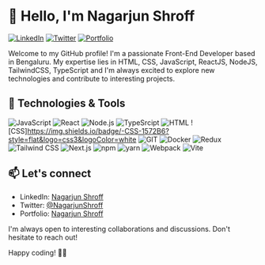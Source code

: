 # 👋 Hello, I'm Nagarjun Shroff

[![LinkedIn](https://img.shields.io/badge/-LinkedIn-blue?style=flat&logo=Linkedin&logoColor=white)](https://www.linkedin.com/in/nagarjun-shroff-44943228/)
[![Twitter](https://img.shields.io/badge/-Twitter-1DA1F2?style=flat&logo=twitter&logoColor=white)](https://twitter.com/NagarjunShroff)
[![Portfolio](https://img.shields.io/badge/-Portfolio-orange?style=flat)](https://nagarjunsinfo.netlify.app/)

Welcome to my GitHub profile! I'm a passionate Front-End Developer based in Bengaluru. My expertise lies in HTML, CSS, JavaScript, ReactJS, NodeJS, TailwindCSS, TypeScript and I'm always excited to explore new technologies and contribute to interesting projects.

## 🔧 Technologies & Tools

![JavaScript](https://img.shields.io/badge/-JavaScript-F7DF1E?style=flat&logo=javascript&logoColor=black)
![React](https://img.shields.io/badge/-React-61DAFB?style=flat&logo=react&logoColor=white)
![Node.js](https://img.shields.io/badge/-Node.js-339933?style=flat&logo=node.js&logoColor=white)
![TypeSrcipt](https://img.shields.io/badge/-TypeScript-007ACC?style=flat&logo=typescript&logoColor=white)
![HTML](https://img.shields.io/badge/-HTML-E34F26?style=flat&logo=HTML5&logoColor=white)
![CSS]https://img.shields.io/badge/-CSS-1572B6?style=flat&logo=css3&logoColor=white
![GIT](https://img.shields.io/badge/-GIT-F05032?style=flat&logo=GIT&logoColor=white)
![Docker](https://img.shields.io/badge/-Docker-2496ED?style=flat&logo=docker&logoColor=white)
![Redux](https://img.shields.io/badge/-Redux-764ABC?style=flat&logo=redux&logoColor=white)
![Tailwind CSS](https://img.shields.io/badge/-Tailwind%20CSS-06B6D4?style=flat&logo=tailwindcss&logoColor=white)
![Next.js](https://img.shields.io/badge/-Next.js-000000?style=flat&logo=next.js&logoColor=white)
![npm](https://img.shields.io/badge/-npm-CB3837?style=flat&logo=npm&logoColor=white)
![yarn](https://img.shields.io/badge/-Yarn-2C8EBB?style=flat&logo=yarn&logoColor=white)
![Webpack](https://img.shields.io/badge/-Webpack-8DD6F9?style=flat&logo=webpack&logoColor=white)
![Vite](https://img.shields.io/badge/-Vite-646CFF?style=flat&logo=vite&logoColor=white)

## 📫 Let's connect

- LinkedIn: [Nagarjun Shroff](https://www.linkedin.com/in/nagarjun-shroff-44943228/)
- Twitter: [@NagarjunShroff](https://twitter.com/NagarjunShroff)
- Portfolio: [Nagarjun Shroff](https://nagarjunsinfo.netlify.app/)

I'm always open to interesting collaborations and discussions. Don't hesitate to reach out!

Happy coding! 👨‍💻

